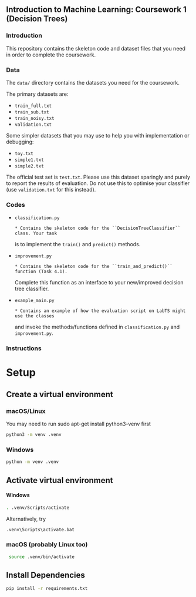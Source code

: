 ## Introduction to Machine Learning: Coursework 1 (Decision Trees)

### Introduction

This repository contains the skeleton code and dataset files that you need
in order to complete the coursework.

### Data

The `data/` directory contains the datasets you need for the coursework.

The primary datasets are:

- `train_full.txt`
- `train_sub.txt`
- `train_noisy.txt`
- `validation.txt`

Some simpler datasets that you may use to help you with implementation or
debugging:

- `toy.txt`
- `simple1.txt`
- `simple2.txt`

The official test set is `test.txt`. Please use this dataset sparingly and
purely to report the results of evaluation. Do not use this to optimise your
classifier (use `validation.txt` for this instead).

### Codes

- `classification.py`

      * Contains the skeleton code for the ``DecisionTreeClassifier`` class. Your task

  is to implement the `train()` and `predict()` methods.

- `improvement.py`

      * Contains the skeleton code for the ``train_and_predict()`` function (Task 4.1).

  Complete this function as an interface to your new/improved decision tree classifier.

- `example_main.py`

      * Contains an example of how the evaluation script on LabTS might use the classes

  and invoke the methods/functions defined in `classification.py` and `improvement.py`.

### Instructions

# Setup

## Create a virtual environment

### macOS/Linux

You may need to run sudo apt-get install python3-venv first

```sh
python3 -m venv .venv
```

### Windows

```sh
python -m venv .venv
```

## Activate virtual environment

#### Windows

```sh
. .venv/Scripts/activate
```

Alternatively, try

```sh
.venv\Scripts\activate.bat
```

### macOS (probably Linux too)

```sh
 source .venv/bin/activate
```

## Install Dependencies

```sh
pip install -r requirements.txt
```
